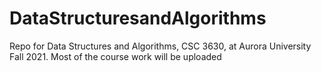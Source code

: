 # DataStructuresandAlgorithms
Repo for Data Structures and Algorithms, CSC 3630, at Aurora University Fall 2021. Most of the course work will be uploaded
